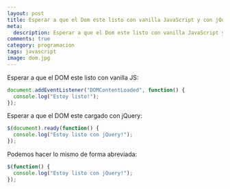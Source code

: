 ```yaml
---
layout: post
title: Esperar a que el Dom este listo con vanilla JavaScript y con jQuery
meta:
  description: Esperar a que el Dom este listo con vanilla JavaScript y con jQuery
comments: true
category: programacion
tags: javascript
image: dom.jpg
---
```


Esperar a que el DOM este listo con vanilla JS:

<!-- more -->

```js
document.addEventListener("DOMContentLoaded", function() {
  console.log("Estoy listo!");
});
```

Esperar a que el DOM este cargado con jQuery:

```js
$(document).ready(function() {
  console.log("Estoy listo con jQuery!");
});
```

Podemos hacer lo mismo de forma abreviada:

```js
$(function() {
  console.log("Estoy listo con jQuery!");
});
```
